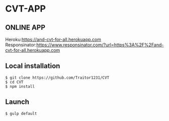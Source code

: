 # CVT-APP 

## ONLINE APP 


Heroku:https://and-cvt-for-all.herokuapp.com  
Responsinator:https://www.responsinator.com/?url=https%3A%2F%2Fand-cvt-for-all.herokuapp.com

## Local installation

```
$ git clone https://github.com/Traitor1231/CVT
$ cd CVT
$ npm install
```

## Launch

```
$ gulp default
```
